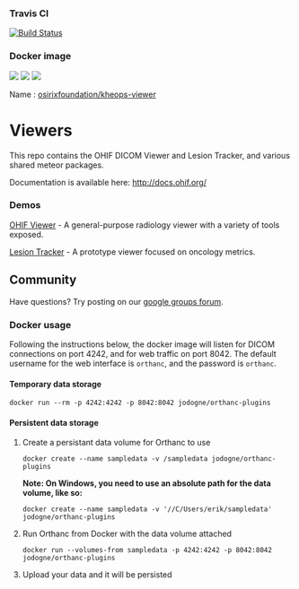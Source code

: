 
### Travis CI
[![Build Status](https://travis-ci.org/OsiriX-Foundation/Viewers.svg?branch=kheops_master)](https://travis-ci.org/OsiriX-Foundation/Viewers)

### Docker image
[![](https://images.microbadger.com/badges/version/osirixfoundation/kheops-viewer:kheops-master.svg)](https://microbadger.com/images/osirixfoundation/kheops-viewer:kheops-master "Get your own version badge on microbadger.com")
[![](https://images.microbadger.com/badges/image/osirixfoundation/kheops-viewer:kheops-master.svg)](https://microbadger.com/images/osirixfoundation/kheops-viewer:kheops-master "Get your own image badge on microbadger.com")
[![](https://images.microbadger.com/badges/commit/osirixfoundation/kheops-viewer:kheops-master.svg)](https://microbadger.com/images/osirixfoundation/kheops-viewer:kheops-master "Get your own commit badge on microbadger.com")

Name : [osirixfoundation/kheops-viewer](https://hub.docker.com/r/osirixfoundation/kheops-viewer/)

# Viewers
This repo contains the OHIF DICOM Viewer and Lesion Tracker, and various shared meteor packages.

Documentation is available here: http://docs.ohif.org/

### Demos
[OHIF Viewer](http://viewer.ohif.org/) - A general-purpose radiology viewer with a variety of tools exposed.

[Lesion Tracker](http://lesiontracker.ohif.org/) - A prototype viewer focused on oncology metrics.

Community
---------

Have questions?  Try posting on our [google groups forum](https://groups.google.com/forum/#!forum/cornerstone-platform).

### Docker usage
Following the instructions below, the docker image will listen for DICOM connections on port 4242, and for web traffic on port 8042. The default username for the web interface is `orthanc`, and the password is `orthanc`.
#### Temporary data storage
````
docker run --rm -p 4242:4242 -p 8042:8042 jodogne/orthanc-plugins
````

#### Persistent data storage
1. Create a persistant data volume for Orthanc to use

    ````
    docker create --name sampledata -v /sampledata jodogne/orthanc-plugins
    ````
    
    **Note: On Windows, you need to use an absolute path for the data volume, like so:**
    
    ````
    docker create --name sampledata -v '//C/Users/erik/sampledata' jodogne/orthanc-plugins
    ````

2. Run Orthanc from Docker with the data volume attached

    ````
    docker run --volumes-from sampledata -p 4242:4242 -p 8042:8042 jodogne/orthanc-plugins
    ````

3. Upload your data and it will be persisted
